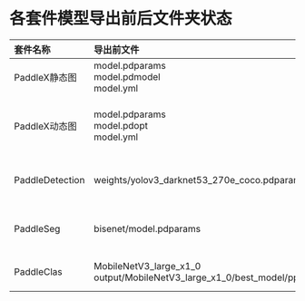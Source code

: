 # 各套件模型导出前后文件夹状态

| 套件名称 | 导出前文件 | 导出后文件 |
| :-- | :-- | :-- |
| PaddleX静态图 | model.pdparams<br>model.pdmodel<br>model.yml | __ model__<br>__ params__<br>model.yml |
| PaddleX动态图 | model.pdparams<br>model.pdopt<br>model.yml | model.pdmodel<br>model.pdiparams<br>model.pdiparams.info<br>model.yml<br>pipeline.yml |
| PaddleDetection | weights/yolov3_darknet53_270e_coco.pdparams |  infer_cfg.yml<br>model.pdiparams<br>model.pdiparams.info<br>model.pdmodel |
| PaddleSeg | bisenet/model.pdparams | deploy.yaml<br>model.pdiparams<br>model.pdiparams.info<br>model.pdmodel |
| PaddleClas | MobileNetV3_large_x1_0<br>output/MobileNetV3_large_x1_0/best_model/ppcls | model.pdiparams<br>model.pdiparams.info<br>model.pdmodel |


